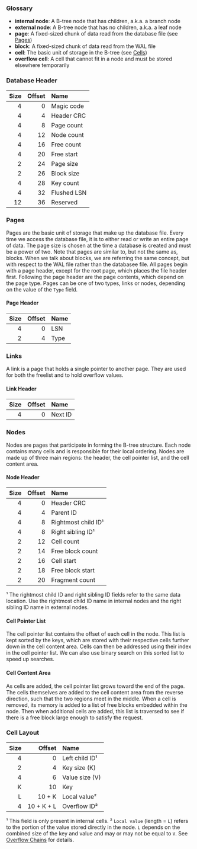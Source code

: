 
### Glossary
+ **internal node**: A B-tree node that has children, a.k.a. a branch node
+ **external node**: A B-tree node that has no children, a.k.a. a leaf node
+ **page**: A fixed-sized chunk of data read from the database file (see [Pages](#pages))
+ **block**: A fixed-sized chunk of data read from the WAL file
+ **cell**: The basic unit of storage in the B-tree (see [Cells](#cells))
+ **overflow cell**: A cell that cannot fit in a node and must be stored elsewhere temporarily

### Database Header
| Size | Offset | Name        |
|-----:|-------:|:------------|
|    4 |      0 | Magic code  |
|    4 |      4 | Header CRC  |
|    4 |      8 | Page count  |
|    4 |     12 | Node count  |
|    4 |     16 | Free count  |
|    4 |     20 | Free start  |
|    2 |     24 | Page size   |
|    2 |     26 | Block size  |
|    4 |     28 | Key count   |
|    4 |     32 | Flushed LSN |
|   12 |     36 | Reserved    |

### Pages
Pages are the basic unit of storage that make up the database file.
Every time we access the database file, it is to either read or write an entire page of data.
The page size is chosen at the time a database is created and must be a power of two.
Note that pages are similar to, but not the same as, blocks.
When we talk about blocks, we are referring the same concept, but with respect to the WAL file rather than the databasee file.
All pages begin with a page header, except for the root page, which places the file header first.
Following the page header are the page contents, which depend on the page type.
Pages can be one of two types, links or nodes, depending on the value of the `Type` field.

#### Page Header
|  Size | Offset | Name    |
|------:|-------:|:--------|
|     4 |      0 | LSN     |
|     2 |      4 | Type    |

### Links
A link is a page that holds a single pointer to another page.
They are used for both the freelist and to hold overflow values.

#### Link Header
| Size | Offset | Name    |
|-----:|-------:|:--------|
|    4 |      0 | Next ID |

### Nodes
Nodes are pages that participate in forming the B-tree structure.
Each node contains many cells and is responsible for their local ordering.
Nodes are made up of three main regions: the header, the cell pointer list, and the cell content area.

#### Node Header
| Size | Offset | Name                |
|-----:|-------:|:--------------------|
|    4 |      0 | Header CRC          |
|    4 |      4 | Parent ID           |
|    4 |      8 | Rightmost child ID¹ |
|    4 |      8 | Right sibling ID¹   |
|    2 |     12 | Cell count          |
|    2 |     14 | Free block count    |
|    2 |     16 | Cell start          |
|    2 |     18 | Free block start    |
|    2 |     20 | Fragment count      |

¹ The rightmost child ID and right sibling ID fields refer to the same data location.
Use the rightmost child ID name in internal nodes and the right sibling ID name in external nodes.

#### Cell Pointer List
The cell pointer list contains the offset of each cell in the node.
This list is kept sorted by the keys, which are stored with their respective cells further down in the cell content area.
Cells can then be addressed using their index in the cell pointer list.
We can also use binary search on this sorted list to speed up searches.

#### Cell Content Area
As cells are added, the cell pointer list grows toward the end of the page.
The cells themselves are added to the cell content area from the reverse direction, such that the two regions meet in the middle.
When a cell is removed, its memory is added to a list of free blocks embedded within the node.
Then when additional cells are added, this list is traversed to see if there is a free block large enough to satisfy the request.

### Cell Layout
| Size |     Offset | Name           |
|-----:|-----------:|:---------------|
|    4 |          0 | Left child ID¹ |
|    2 |          4 | Key size (K)   |
|    4 |          6 | Value size (V) |
|    K |         10 | Key            |
|    L |     10 + K | Local value²   |
|    4 | 10 + K + L | Overflow ID²   |

¹ This field is only present in internal cells.
² `Local value` (length = `L`) refers to the portion of the value stored directly in the node.
`L` depends on the combined size of the key and value and may or may not be equal to `V`.
See [Overflow Chains](#overflow-chains) for details.
